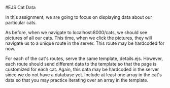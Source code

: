 #EJS Cat Data

In this assignment, we are going to focus on displaying data about our particular cats.

As before, when we navigate to localhost:8000/cats, we should see pictures of all our cats. This time, when we click the pictures, they will navigate us to a unique route in the server. This route may be hardcoded for now.

For each of the cat's routes, serve the same template, details.ejs. However, each route should send different data to the template so that the page is customized for each cat. Again, this data may be hardcoded in the server since we do not have a database yet. Include at least one array in the cat's data so that you may practice iterating over an array in the template.
